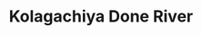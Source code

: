 ---
title: "Kolagachiya Done River"
title_bn: "কলাগাছিয়া নদী"
description: "This river has been emerged from Golachipa upazila and ends at Jadua upazila."
---